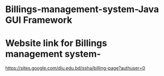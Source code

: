 # Billings-management-system-Java GUI Framework
# Website link for Billings management system-
https://sites.google.com/diu.edu.bd/ssha/billing-page?authuser=0
